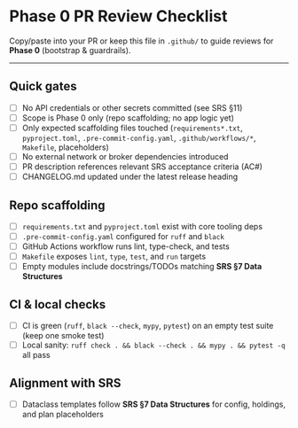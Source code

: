 # Phase 0 PR Review Checklist

Copy/paste into your PR or keep this file in `.github/` to guide reviews for **Phase 0** (bootstrap & guardrails).

---

## Quick gates
- [ ] No API credentials or other secrets committed (see SRS §11)
- [ ] Scope is Phase 0 only (repo scaffolding; no app logic yet)
- [ ] Only expected scaffolding files touched (`requirements*.txt`, `pyproject.toml`, `.pre-commit-config.yaml`, `.github/workflows/*`, `Makefile`, placeholders)
- [ ] No external network or broker dependencies introduced
- [ ] PR description references relevant SRS acceptance criteria (AC#)
- [ ] CHANGELOG.md updated under the latest release heading

## Repo scaffolding
- [ ] `requirements.txt` and `pyproject.toml` exist with core tooling deps
- [ ] `.pre-commit-config.yaml` configured for `ruff` and `black`
- [ ] GitHub Actions workflow runs lint, type-check, and tests
- [ ] `Makefile` exposes `lint`, `type`, `test`, and `run` targets
- [ ] Empty modules include docstrings/TODOs matching **SRS §7 Data Structures**

## CI & local checks
- [ ] CI is green (`ruff`, `black --check`, `mypy`, `pytest`) on an empty test suite (keep one smoke test)
- [ ] Local sanity: `ruff check . && black --check . && mypy . && pytest -q` all pass

## Alignment with SRS
- [ ] Dataclass templates follow **SRS §7 Data Structures** for config, holdings, and plan placeholders
